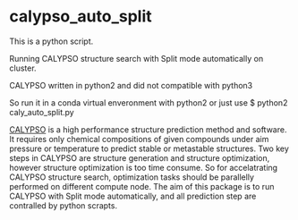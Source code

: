 # calypso_auto_split

This is a python script.

Running CALYPSO structure search with Split mode automatically on cluster.

CALYPSO written in python2 and did not compatible with python3

So run it in a conda virtual enveronment with python2 or just use $ python2 caly_auto_split.py


[CALYPSO](www.calypso.cn) is a high performance structure prediction method and software. It requires only chemical compositions of given compounds under aim pressure or temperature to predict stable or metastable structures. 
Two key steps in CALYPSO are structure generation and structure optimization, however structure optimization is too time consume. So for accelatrating CALYPSO structure search, optimization tasks should be parallelly performed on different compute node.
The aim of this package is to run CALYPSO with Split mode automatically, and all prediction step are contralled by python scrapts.

